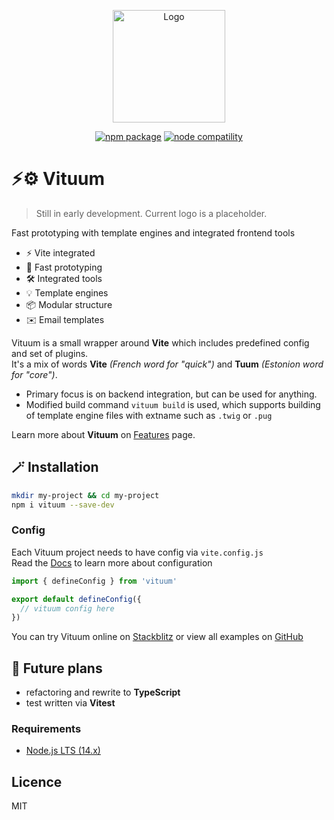 <p align="center">
  <a href="https://vituum.dev/" target="_blank" rel="noopener noreferrer">
    <img width="180" src="https://avatars.githubusercontent.com/u/109584961" alt="Logo">
  </a>
</p>
<p align="center">
  <a href="https://npmjs.com/package/vituum"><img src="https://img.shields.io/npm/v/vituum.svg" alt="npm package"></a>
  <a href="https://nodejs.org/en/about/releases/"><img src="https://img.shields.io/node/v/vituum.svg" alt="node compatility"></a>
</p>

# ⚡⚙️ Vituum

> Still in early development. Current logo is a placeholder.

Fast prototyping with template engines and integrated frontend tools

- ⚡ Vite integrated
- 🚀️ Fast prototyping
- 🛠️ Integrated tools
- 💡 Template engines
- 📦 Modular structure
- ✉️ Email templates

Vituum is a small wrapper around **Vite** which includes predefined config and set of plugins.<br>
It's a mix of words **Vite** _(French word for "quick")_ and **Tuum** _(Estonion word for "core")_.<br>

* Primary focus is on backend integration, but can be used for anything.
* Modified build command `vituum build` is used, which supports building of template engine files with extname such as `.twig` or `.pug`

Learn more about **Vituum** on [Features](https://vituum.dev/guide/features.html) page.

## 🪄 Installation

```sh
mkdir my-project && cd my-project
npm i vituum --save-dev
```

### Config

Each Vituum project needs to have config via `vite.config.js`<br>
Read the [Docs](https://vituum.dev/config/) to learn more about configuration

```js
import { defineConfig } from 'vituum'

export default defineConfig({
  // vituum config here
})
```

You can try Vituum online on [Stackblitz](https://vituum.devlogic.cz/guide/#trying-vituum-online) or view all examples on [GitHub](https://github.com/vituum/vituum/tree/main/examples)

## 📌 Future plans
- refactoring and rewrite to **TypeScript**
- test written via **Vitest**

### Requirements

- [Node.js LTS (14.x)](https://nodejs.org/en/download/)

## Licence
MIT
